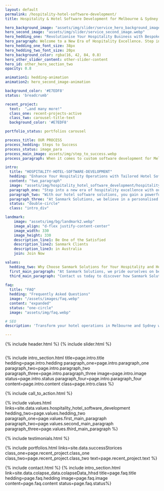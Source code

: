 ```yaml
---
layout: default
permalink: /hospitality-hotel-software-development/
title: Hospitality & Hotel Software Development for Melbourne & Sydney

hero_background_image: "assets/img/slider/service_hero_background_image.webp.webp"
hero_second_image: "assets/img/slider/service_second_image.webp"
hero_hedding_one: "Revolutionise Your Hospitality Business with Bespoke Hotel Software Solutions in Melbourne & Sydney"
hero_paragraph: Welcome to a New Era of Hospitality Excellence. Step into the realm of bespoke hotel software solutions that revolutionise your operations. Seamlessly manage every aspect of your business, delight guests with personalised experiences, and unlock unrivalled success. Join us on this transformative journey with Sanmark Solutions.
hero_hedding_one_font_size: 38px
hero_hedding_two_font_size: 20px
hero_background_color: rgba(16, 42, 84, 0.8)
hero_other_slider_content: other-slider-content
hero_id: other_hero_section_two
opacity: 0.8

animation1: hedding-animation
animation2: hero_second_image-animation

background_color: '#E7EDF8'
status: 'breadcrumb' 

recent_project: 
  text:  "…and many more!"
  class_one: recent-projects-active
  class_two: carousel-title-text
  background_color: '#E7EDF8'

portfolio_status: portfolios carousel

process_title: OUR PROCESS
process_hedding: Steps to Success
process_status: image_para
process_main_image: assets/img/step_to_success.webp
process_paragraph: When it comes to custom software development for Melbourne & Sydney businesses, we follow a methodological process to take your software project from vision to reality. It involves open and honest communication, timely actions, frequent deliverables, and thorough reviews.

intro:
  title: "HOSPITALITY-HOTEL-SOFTWARE-DEVELOPMENT"
  hedding: "Enhance Your Hospitality Operations with Tailored Hotel Software Solutions in Melbourne & Sydney"
  content: "two_paragraph"
  image: "assets/img/hospitality_hotel_software_development/hospitality_hotel_software_development.webp"
  paragraph_one: "Step into a new era of hospitality excellence with our bespoke hotel software solutions designed specifically for the vibrant cities of Melbourne and Sydney. As the beating heart of Australia's hospitality industry, these cities demand innovation, efficiency, and unforgettable guest experiences. At Sanmark Solutions, we understand the unique challenges faced by hotels in this dynamic market. Our tailored software solutions empower your business to streamline operations, optimise revenue, and create personalised interactions that leave a lasting impression on your guests. From seamless property management systems to intuitive point-of-sale solutions, our technology acts as a catalyst for success in the ever-evolving world of Australian hospitality." 
  paragraph_two: "With our hotel software solutions, you gain a powerful suite of tools that unlock new possibilities for your hospitality operations. Seamlessly manage reservations, streamline check-ins and check-outs, track room inventory, and enhance communication with guests. Our software harnesses the power of data analytics, providing real-time insights to make informed business decisions and optimise your revenue streams. From managing housekeeping schedules to automating billing processes, our tailored solutions drive operational efficiency, enabling you to focus on delivering unparalleled guest experiences."
  paragraph_three: "At Sanmark Solutions, we believe in a personalised approach to meet your business needs. Our team of experts invests time to understand your particular needs, enabling us to develop software solutions that are customised for your company's needs. We seek to exceed your expectations with our comprehensive industry knowledge and customer-oriented approach. We emphasise strong security measures to safeguard your data, provide easy integration of our software with your existing systems, and offer continuing support to ensure your success moving forward.  With Sanmark Solutions, you can trust that your software solution is designed with your business in mind, delivering the efficiency, reliability, and peace of mind you deserve."
  status: "double-circle"
  class: "intro_div"

landmark:
    image: "assets/img/bg/landmark2.webp"
    image_align: "d-flex justify-content-center"
    image_width: 330
    image_height: 330
    description_line1: Be One of the Satisfied
    description_line2: Sanmark Clients
    description_line3: in Australia
    join: Join Now

values:
  hedding_two: Why Choose Sanmark Solutions for Your Hospitality and Hotel Software Needs?
  first_main_paragraph: "At Sanmark Solutions, we pride ourselves on being the preferred choice for hospitality and hotel software solutions in Melbourne and Sydney. Here are ten business benefits of partnering with us:"
  third_main_paragraph: "Contact us today to discover how Sanmark Solutions can revolutionise your hospitality and hotel operations in Melbourne and Sydney. Let us be your trusted partner on the journey towards success."
  
faq:
  title: "FAQ"
  hedding: "Frequently Asked Questions"
  image: "/assets/images/faq.webp"
  content: "expanded"
  status: "one-circle"
  image: "assets/img/faq.webp"

# SEO
description: 'Transform your hotel operations in Melbourne and Sydney with tailored software solutions. Enhance guest experiences and boost revenue. Partner with Sanmark Solutions.'

---
```


{% include header.html %}
{% include slider.html %}

<div style="margin-top:-50px; background-color:{{page.background_color}};" >
    <div style="height:50px"></div>
    </div>

{% include intro_section.html  title=page.intro.title hedding=page.intro.hedding
      paragraph_one=page.intro.paragraph_one paragraph_two=page.intro.paragraph_two paragraph_three=page.intro.paragraph_three image=page.intro.image status=page.intro.status paragraph_four=page.intro.paragraph_four content=page.intro.content class=page.intro.class %}

{% include call_to_action.html %}

{% include values.html links=site.data.values.hospitality_hotel_software_development hedding_two=page.values.hedding_two paragraph_one=page.values.first_main_paragraph paragraph_two=page.values.second_main_paragraph paragraph_three=page.values.third_main_paragraph %}

{% include testimonials.html %}

{% include portfolios.html links=site.data.successStorices class_one=page.recent_project.class_one class_two=page.recent_project.class_two text=page.recent_project.text %}

{% include contact.html %}
{% include intro_section.html link=site.data.colapse_data.colapseData_hhsd title=page.faq.title hedding=page.faq.hedding image=page.faq.image content=page.faq.content status=page.faq.status%}

<script>
  $(document).ready(function () {
      var owl1 = $('#carouselOne .owl-carousel'); // Target the first carousel
      owl1.owlCarousel();
      $('#carouselOne .customNextBtn').click(function () { // Target the next button of the first carousel
          owl1.trigger('next.owl.carousel');
      });
      $('#carouselOne .customPrevBtn').click(function () { // Target the previous button of the first carousel
          owl1.trigger('prev.owl.carousel', [300]);
      });
  });

  $(document).ready(function () {
      var owl2 = $('#carouselTwo .owl-carousel'); // Target the second carousel
      owl2.owlCarousel();
      $('#carouselTwo .customNextBtn').click(function () { // Target the next button of the second carousel
          owl2.trigger('next.owl.carousel');
      });
      $('#carouselTwo .customPrevBtn').click(function () { // Target the previous button of the second carousel
          owl2.trigger('prev.owl.carousel', [300]);
      });
  });

  function setCardHeights() {
      // Reset card heights
      $('.value-card').height('auto');

      // Initialize variables
      let maxHeight = 0;

      // Find the maximum height among the cards
      $('.value-card').each(function () {
        const cardHeight = $(this).outerHeight();
        maxHeight = Math.max(maxHeight, cardHeight);
      });

      // Set the maximum height to all the cards
      $('.value-card').height(maxHeight);
    }

    // Call the function initially and on window resize
    $(window).on('load resize', function () {
      setCardHeights();
    });

  $(document).ready(function() {
    $("#owl-demo").owlCarousel({
    autoPlay: 3000, //Set AutoPlay to 3 seconds
    items : 4,
    itemsDesktop : [1199,3],
    itemsDesktopSmall : [979,3]
  });
});
</script>

